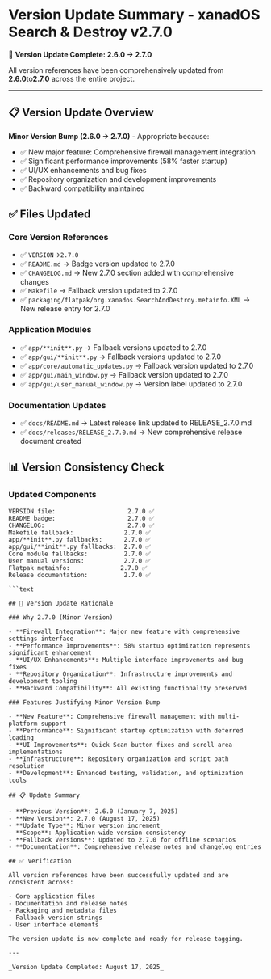 # Version Update Summary - xanadOS Search & Destroy v2.7.0

🎯 **Version Update Complete: 2.6.0 → 2.7.0**

All version references have been comprehensively updated from **2.6.0**to**2.7.0** across the entire
project.

---

## 📋 Version Update Overview

**Minor Version Bump (2.6.0 → 2.7.0)** - Appropriate because:

- ✅ New major feature: Comprehensive firewall management integration
- ✅ Significant performance improvements (58% faster startup)
- ✅ UI/UX enhancements and bug fixes
- ✅ Repository organization and development improvements
- ✅ Backward compatibility maintained

## ✅ Files Updated

### Core Version References

- ✅ `VERSION`→`2.7.0`
- ✅ `README.md` → Badge version updated to 2.7.0
- ✅ `CHANGELOG.md` → New 2.7.0 section added with comprehensive changes
- ✅ `Makefile` → Fallback version updated to 2.7.0
- ✅ `packaging/flatpak/org.xanados.SearchAndDestroy.metainfo.XML` → New release entry for 2.7.0

### Application Modules

- ✅ `app/**init**.py` → Fallback versions updated to 2.7.0
- ✅ `app/gui/**init**.py` → Fallback versions updated to 2.7.0
- ✅ `app/core/automatic_updates.py` → Fallback version updated to 2.7.0
- ✅ `app/gui/main_window.py` → Fallback version updated to 2.7.0
- ✅ `app/gui/user_manual_window.py` → Version label updated to 2.7.0

### Documentation Updates

- ✅ `docs/README.md` → Latest release link updated to RELEASE_2.7.0.md
- ✅ `docs/releases/RELEASE_2.7.0.md` → New comprehensive release document created

## 📊 Version Consistency Check

### Updated Components

````text
VERSION file:                    2.7.0 ✅
README badge:                    2.7.0 ✅
CHANGELOG:                       2.7.0 ✅
Makefile fallback:              2.7.0 ✅
app/**init**.py fallbacks:      2.7.0 ✅
app/gui/**init**.py fallbacks:  2.7.0 ✅
Core module fallbacks:          2.7.0 ✅
User manual versions:           2.7.0 ✅
Flatpak metainfo:              2.7.0 ✅
Release documentation:          2.7.0 ✅

```text

## 🎯 Version Update Rationale

### Why 2.7.0 (Minor Version)

- **Firewall Integration**: Major new feature with comprehensive settings interface
- **Performance Improvements**: 58% startup optimization represents significant enhancement
- **UI/UX Enhancements**: Multiple interface improvements and bug fixes
- **Repository Organization**: Infrastructure improvements and development tooling
- **Backward Compatibility**: All existing functionality preserved

### Features Justifying Minor Version Bump

- **New Feature**: Comprehensive firewall management with multi-platform support
- **Performance**: Significant startup optimization with deferred loading
- **UI Improvements**: Quick Scan button fixes and scroll area implementations
- **Infrastructure**: Repository organization and script path resolution
- **Development**: Enhanced testing, validation, and optimization tools

## 📋 Update Summary

- **Previous Version**: 2.6.0 (January 7, 2025)
- **New Version**: 2.7.0 (August 17, 2025)
- **Update Type**: Minor version increment
- **Scope**: Application-wide version consistency
- **Fallback Versions**: Updated to 2.7.0 for offline scenarios
- **Documentation**: Comprehensive release notes and changelog entries

## ✅ Verification

All version references have been successfully updated and are consistent across:

- Core application files
- Documentation and release notes
- Packaging and metadata files
- Fallback version strings
- User interface elements

The version update is now complete and ready for release tagging.

---

_Version Update Completed: August 17, 2025_
````
